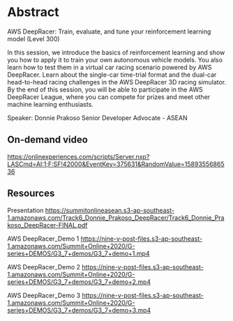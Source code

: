 # Abstract

AWS DeepRacer: Train, evaluate, and tune your reinforcement learning model (Level 300)

In this session, we introduce the basics of reinforcement learning and show you how to apply it to train your own autonomous vehicle models. You also learn how to test them in a virtual car racing scenario powered by AWS DeepRacer. Learn about the single-car time-trial format and the dual-car head-to-head racing challenges in the AWS DeepRacer 3D racing simulator. By the end of this session, you will be able to participate in the AWS DeepRacer League, where you can compete for prizes and meet other machine learning enthusiasts.

Speaker: Donnie Prakoso
Senior Developer Advocate - ASEAN

## On-demand video

<https://onlinexperiences.com/scripts/Server.nxp?LASCmd=AI:1;F:SF!42000&EventKey=375631&RandomValue=1589355686536>

## Resources

Presentation
<https://summitonlineasean.s3-ap-southeast-1.amazonaws.com/Track6_Donnie_Prakoso_DeepRacer/Track6_Donnie_Prakoso_DeepRacer-FINAL.pdf>

AWS DeepRacer_Demo 1
<https://nine-v-post-files.s3-ap-southeast-1.amazonaws.com/Summit+Online+2020/G-series+DEMOS/G3_7+demos/G3_7+demo+1.mp4>

AWS DeepRacer_Demo 2
<https://nine-v-post-files.s3-ap-southeast-1.amazonaws.com/Summit+Online+2020/G-series+DEMOS/G3_7+demos/G3_7+demo+2.mp4>

AWS DeepRacer_Demo 3
<https://nine-v-post-files.s3-ap-southeast-1.amazonaws.com/Summit+Online+2020/G-series+DEMOS/G3_7+demos/G3_7+demo+3.mp4>
